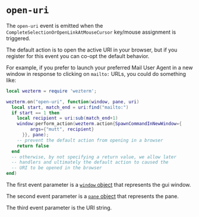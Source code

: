 # `open-uri`

The `open-uri` event is emitted when the `CompleteSelectionOrOpenLinkAtMouseCursor`
key/mouse assignment is triggered.

The default action is to open the active URI in your browser, but if you
register for this event you can co-opt the default behavior.

For example, if you prefer to launch your preferred Mail User Agent
in a new window in response to clicking on `mailto:` URLs,
you could do something like:

```lua
local wezterm = require 'wezterm';

wezterm.on("open-uri", function(window, pane, uri)
  local start, match_end = uri:find("mailto:")
  if start == 1 then
    local recipient = uri:sub(match_end+1)
    window:perform_action(wezterm.action{SpawnCommandInNewWindow={
         args={"mutt", recipient}
      }}, pane);
    -- prevent the default action from opening in a browser
    return false
  end
  -- otherwise, by not specifying a return value, we allow later
  -- handlers and ultimately the default action to caused the
  -- URI to be opened in the browser
end)
```

The first event parameter is a [`window` object](../window/index.md) that
represents the gui window.

The second event parameter is a [`pane` object](../pane/index.md) that
represents the pane.

The third event parameter is the URI string.


